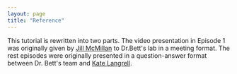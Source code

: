 ```yaml
---
layout: page
title: "Reference"
---
```


This tutorial is rewritten into two parts. 
The video presentation in Episode 1 was originally given by [Jill McMillan](https://library.usask.ca/people/jill-mcmillan.php) to Dr.Bett's lab in a meeting format.
The rest episodes were originally presented in a question-answer format between Dr. Bett's team and [Kate Langrell](https://library.usask.ca/copyright/about-us/kate-langrell.php).

